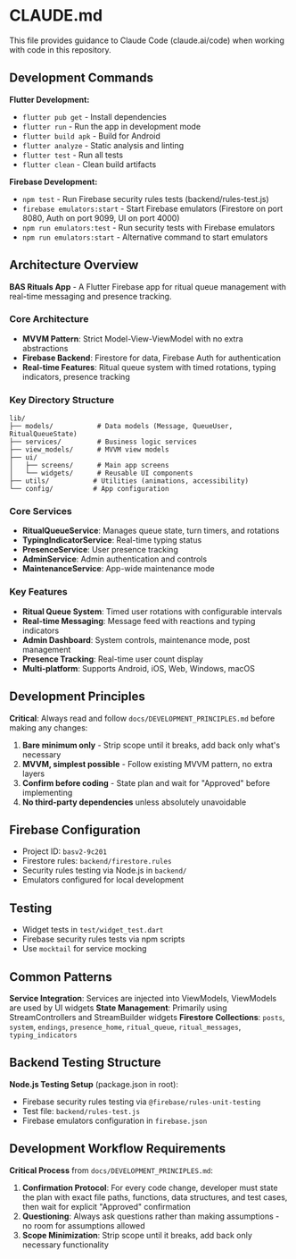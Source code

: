# CLAUDE.md

This file provides guidance to Claude Code (claude.ai/code) when working with code in this repository.

## Development Commands

**Flutter Development:**
- `flutter pub get` - Install dependencies
- `flutter run` - Run the app in development mode
- `flutter build apk` - Build for Android
- `flutter analyze` - Static analysis and linting
- `flutter test` - Run all tests
- `flutter clean` - Clean build artifacts

**Firebase Development:**
- `npm test` - Run Firebase security rules tests (backend/rules-test.js)
- `firebase emulators:start` - Start Firebase emulators (Firestore on port 8080, Auth on port 9099, UI on port 4000)
- `npm run emulators:test` - Run security tests with Firebase emulators
- `npm run emulators:start` - Alternative command to start emulators

## Architecture Overview

**BAS Rituals App** - A Flutter Firebase app for ritual queue management with real-time messaging and presence tracking.

### Core Architecture
- **MVVM Pattern**: Strict Model-View-ViewModel with no extra abstractions
- **Firebase Backend**: Firestore for data, Firebase Auth for authentication
- **Real-time Features**: Ritual queue system with timed rotations, typing indicators, presence tracking

### Key Directory Structure
```
lib/
├── models/           # Data models (Message, QueueUser, RitualQueueState)
├── services/         # Business logic services 
├── view_models/      # MVVM view models
├── ui/
│   ├── screens/      # Main app screens
│   └── widgets/      # Reusable UI components
├── utils/           # Utilities (animations, accessibility)
└── config/          # App configuration
```

### Core Services
- **RitualQueueService**: Manages queue state, turn timers, and rotations
- **TypingIndicatorService**: Real-time typing status
- **PresenceService**: User presence tracking
- **AdminService**: Admin authentication and controls
- **MaintenanceService**: App-wide maintenance mode

### Key Features
- **Ritual Queue System**: Timed user rotations with configurable intervals
- **Real-time Messaging**: Message feed with reactions and typing indicators  
- **Admin Dashboard**: System controls, maintenance mode, post management
- **Presence Tracking**: Real-time user count display
- **Multi-platform**: Supports Android, iOS, Web, Windows, macOS

## Development Principles

**Critical**: Always read and follow `docs/DEVELOPMENT_PRINCIPLES.md` before making any changes:

1. **Bare minimum only** - Strip scope until it breaks, add back only what's necessary
2. **MVVM, simplest possible** - Follow existing MVVM pattern, no extra layers
3. **Confirm before coding** - State plan and wait for "Approved" before implementing
4. **No third-party dependencies** unless absolutely unavoidable

## Firebase Configuration

- Project ID: `basv2-9c201`
- Firestore rules: `backend/firestore.rules`
- Security rules testing via Node.js in `backend/`
- Emulators configured for local development

## Testing

- Widget tests in `test/widget_test.dart`
- Firebase security rules tests via npm scripts
- Use `mocktail` for service mocking

## Common Patterns

**Service Integration**: Services are injected into ViewModels, ViewModels are used by UI widgets
**State Management**: Primarily using StreamControllers and StreamBuilder widgets
**Firestore Collections**: `posts`, `system`, `endings`, `presence_home`, `ritual_queue`, `ritual_messages`, `typing_indicators`

## Backend Testing Structure

**Node.js Testing Setup** (package.json in root):
- Firebase security rules testing via `@firebase/rules-unit-testing`
- Test file: `backend/rules-test.js`
- Firebase emulators configuration in `firebase.json`

## Development Workflow Requirements

**Critical Process** from `docs/DEVELOPMENT_PRINCIPLES.md`:
1. **Confirmation Protocol**: For every code change, developer must state the plan with exact file paths, functions, data structures, and test cases, then wait for explicit "Approved" confirmation
2. **Questioning**: Always ask questions rather than making assumptions - no room for assumptions allowed
3. **Scope Minimization**: Strip scope until it breaks, add back only necessary functionality